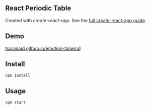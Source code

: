 ## React Periodic Table

<!--
<img src="Logotype primary.png" width="60%" height="60%" />
-->

Created with _create-react-app_. See the [full create-react-app guide](https://github.com/facebookincubator/create-react-app/blob/master/packages/react-scripts/template/README.md).

## Demo

[tsarapoid.github.io/emotion-tailwind](https://tsarapoid.github.io/emotion-tailwind/)

## Install

`npm install`

## Usage

`npm start`
